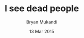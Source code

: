 ---
title: I see dead people
author: Bryan Mukandi
affiliation: University of Queensland
layout: bite
status: forthcoming
date: 13 Mar 2015
---